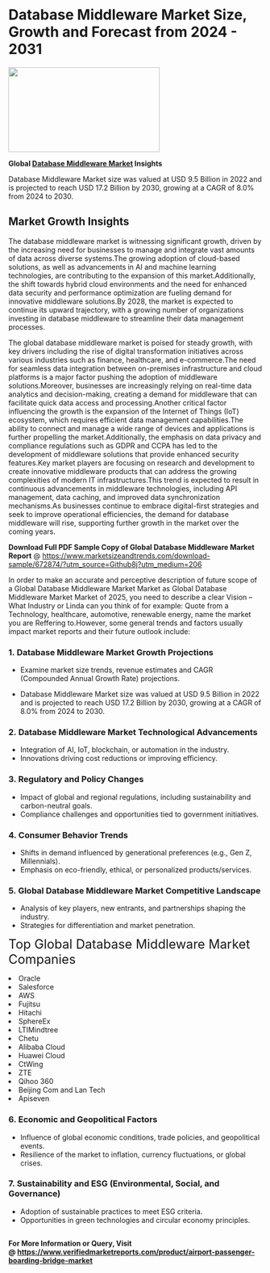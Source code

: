 <H1>Database Middleware Market Size, Growth and Forecast from 2024 - 2031</H1><img class="aligncenter size-medium wp-image-584254" src="https://thirdeyenews.in/wp-content/uploads/2024/09/Global-Market-Research-300x168.jpeg" alt="" width="300" height="168" /><p><strong>Global&nbsp;<a href="https://www.marketsizeandtrends.com/download-sample/672874/?utm_source=Github8j?utm_medium=206">Database Middleware Market</a> Insights</strong></p><p>Database Middleware Market size was valued at USD 9.5 Billion in 2022 and is projected to reach USD 17.2 Billion by 2030, growing at a CAGR of 8.0% from 2024 to 2030.</p><p><h2>Market Growth Insights</h2> <p>The database middleware market is witnessing significant growth, driven by the increasing need for businesses to manage and integrate vast amounts of data across diverse systems.The growing adoption of cloud-based solutions, as well as advancements in AI and machine learning technologies, are contributing to the expansion of this market.Additionally, the shift towards hybrid cloud environments and the need for enhanced data security and performance optimization are fueling demand for innovative middleware solutions.By 2028, the market is expected to continue its upward trajectory, with a growing number of organizations investing in database middleware to streamline their data management processes.</p> <p>The global database middleware market is poised for steady growth, with key drivers including the rise of digital transformation initiatives across various industries such as finance, healthcare, and e-commerce.The need for seamless data integration between on-premises infrastructure and cloud platforms is a major factor pushing the adoption of middleware solutions.Moreover, businesses are increasingly relying on real-time data analytics and decision-making, creating a demand for middleware that can facilitate quick data access and processing.Another critical factor influencing the growth is the expansion of the Internet of Things (IoT) ecosystem, which requires efficient data management capabilities.The ability to connect and manage a wide range of devices and applications is further propelling the market.Additionally, the emphasis on data privacy and compliance regulations such as GDPR and CCPA has led to the development of middleware solutions that provide enhanced security features.Key market players are focusing on research and development to create innovative middleware products that can address the growing complexities of modern IT infrastructures.This trend is expected to result in continuous advancements in middleware technologies, including API management, data caching, and improved data synchronization mechanisms.As businesses continue to embrace digital-first strategies and seek to improve operational efficiencies, the demand for database middleware will rise, supporting further growth in the market over the coming years.<p><span class=""><strong>Download Full PDF Sample Copy of Global Database Middleware Market Report</strong> @ <a href="https://www.marketsizeandtrends.com/download-sample/672874/?utm_source=Github8j?utm_medium=206" target="_blank">https://www.marketsizeandtrends.com/download-sample/672874/?utm_source=Github8j?utm_medium=206</a></span></p><p>In order to make an accurate and perceptive description of future scope of a Global&nbsp;Database Middleware Market Market as Global&nbsp;Database Middleware Market Market of 2025, you need to describe a clear Vision &ndash; What Industry or Linda can you think of for example: Quote from a Technology, healthcare, automotive, renewable energy, name the market you are Reffering to.However, some general trends and factors usually impact market reports and their future outlook include:</p><h3>1.&nbsp;<strong>Database Middleware Market Growth Projections</strong></h3><ul><li>Examine market size trends, revenue estimates and CAGR (Compounded Annual Growth Rate) projections.</li><li><p>Database Middleware Market size was valued at USD 9.5 Billion in 2022 and is projected to reach USD 17.2 Billion by 2030, growing at a CAGR of 8.0% from 2024 to 2030.</p></li></ul><h3>2.&nbsp;<strong>Database Middleware Market Technological Advancements</strong></h3><ul><li>Integration of AI, IoT, blockchain, or automation in the industry.</li><li>Innovations driving cost reductions or improving efficiency.</li></ul><h3>3.&nbsp;<strong>Regulatory and Policy Changes</strong></h3><ul><li>Impact of global and regional regulations, including sustainability and carbon-neutral goals.</li><li>Compliance challenges and opportunities tied to government initiatives.</li></ul><h3>4.&nbsp;<strong>Consumer Behavior Trends</strong></h3><ul><li>Shifts in demand influenced by generational preferences (e.g., Gen Z, Millennials).</li><li>Emphasis on eco-friendly, ethical, or personalized products/services.</li></ul><h3>5.&nbsp;<strong>Global Database Middleware Market Competitive Landscape</strong></h3><ul><li>Analysis of key players, new entrants, and partnerships shaping the industry.</li><li>Strategies for differentiation and market penetration.</li></ul><p data-pm-slice="1 1 []"><span style="color: inherit; font-family: inherit; font-size: 25px;">Top Global Database Middleware Market Companies</span></p><div class="" data-test-id=""><p><li>Oracle</li><li> Salesforce</li><li> AWS</li><li> Fujitsu</li><li> Hitachi</li><li> SphereEx</li><li> LTIMindtree</li><li> Chetu</li><li> Alibaba Cloud</li><li> Huawei Cloud</li><li> CtWing</li><li> ZTE</li><li> Qihoo 360</li><li> Beijing Com and Lan Tech</li><li> Apiseven</li></p></div><h3>6.&nbsp;<strong>Economic and Geopolitical Factors</strong></h3><ul><li>Influence of global economic conditions, trade policies, and geopolitical events.</li><li>Resilience of the market to inflation, currency fluctuations, or global crises.</li></ul><h3>7.&nbsp;<strong>Sustainability and ESG (Environmental, Social, and Governance)</strong></h3><ul><li>Adoption of sustainable practices to meet ESG criteria.</li><li>Opportunities in green technologies and circular economy principles.</li></ul><h2><strong style="font-size: 14px;">For More Information or Query, Visit @&nbsp;</strong><a style="background-color: #ffffff; font-size: 14px;" href="https://www.marketsizeandtrends.com/report/database-middleware-market/" target="_blank">https://www.verifiedmarketreports.com/product/airport-passenger-boarding-bridge-market</a></h2>